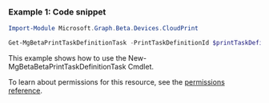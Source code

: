 ### Example 1: Code snippet

```powershellImport-Module Microsoft.Graph.Beta.Devices.CloudPrint

Get-MgBetaPrintTaskDefinitionTask -PrintTaskDefinitionId $printTaskDefinitionId
```
This example shows how to use the New-MgBetaBetaPrintTaskDefinitionTask Cmdlet.
To learn about permissions for this resource, see the [permissions reference](/graph/permissions-reference).

